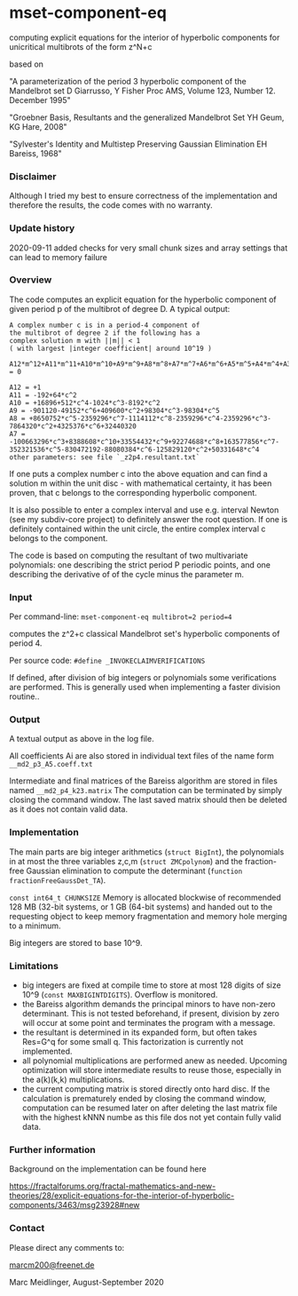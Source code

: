 # mset-component-eq
computing explicit equations for the interior of hyperbolic components for unicritical multibrots of
the form z^N+c

based on

"A parameterization of the period 3 hyperbolic component of the Mandelbrot set
D Giarrusso, Y Fisher
Proc AMS, Volume 123, Number 12. December 1995"

"Groebner Basis, Resultants and the generalized Mandelbrot Set
YH Geum, KG Hare, 2008"

"Sylvester's Identity and Multistep Preserving Gaussian Elimination
EH Bareiss, 1968"


### Disclaimer

Although I tried my best to ensure correctness of the implementation and therefore the results,
the code comes with no warranty.

### Update history

2020-09-11 added checks for very small chunk sizes and array settings that can lead to memory failure


### Overview

The code computes an explicit equation for the hyperbolic component of given period p of the multibrot of degree D.
A typical output:

    A complex number c is in a period-4 component of
    the multibrot of degree 2 if the following has a
    complex solution m with ||m|| < 1
    ( with largest |integer coefficient| around 10^19 )

    A12*m^12+A11*m^11+A10*m^10+A9*m^9+A8*m^8+A7*m^7+A6*m^6+A5*m^5+A4*m^4+A3*m^3+A2*m^2+A1*m+A0 = 0

    A12 = +1
    A11 = -192+64*c^2
    A10 = +16896+512*c^4-1024*c^3-8192*c^2
    A9 = -901120-49152*c^6+409600*c^2+98304*c^3-98304*c^5
    A8 = +8650752*c^5-2359296*c^7-1114112*c^8-2359296*c^4-2359296*c^3-7864320*c^2+4325376*c^6+32440320
    A7 = -100663296*c^3+8388608*c^10+33554432*c^9+92274688*c^8+163577856*c^7-352321536*c^5-830472192-88080384*c^6-125829120*c^2+50331648*c^4
    other parameters: see file `_z2p4.resultant.txt`

If one puts a complex number c into the above equation and can find a solution m within the unit disc - with mathematical certainty, it
has been proven, that c belongs to the corresponding hyperbolic component.

It is also possible to enter a complex interval and use e.g. interval Newton (see my subdiv-core project) to definitely answer
the root question. If one is definitely contained within the unit circle, the entire complex interval c belongs to the component.

The code is based on computing the resultant of two multivariate polynomials: one describing the strict period P periodic points,
and one describing the derivative of of the cycle minus the parameter m.


### Input

Per command-line:
`mset-component-eq multibrot=2 period=4`

computes the z^2+c classical Mandelbrot set's hyperbolic components of period 4.

Per source code:
`#define _INVOKECLAIMVERIFICATIONS`

If defined, after division of big integers or polynomials some verifications are performed. This is generally used when implementing a faster division routine..


### Output

A textual output as above in the log file. 

All coefficients Ai are also stored in individual text files of the name form `__md2_p3_A5.coeff.txt` 

Intermediate and final matrices of the Bareiss algorithm are stored in files named `__md2_p4_k23.matrix` The computation can be terminated by simply closing the command window. The last saved matrix should then be deleted as it does not contain valid data.


### Implementation

The main parts are big integer arithmetics (`struct BigInt`), the polynomials in at most the three variables z,c,m (`struct ZMCpolynom`) and
the fraction-free Gaussian elimination to compute the determinant (`function fractionFreeGaussDet_TA`).

`const int64_t CHUNKSIZE`
Memory is allocated blockwise of recommended 128 MB (32-bit systems, or 1 GB (64-bit systems) and handed out to the requesting 
object to keep memory fragmentation and memory hole merging to a minimum.

Big integers are stored to base 10^9.


### Limitations
- big integers are fixed at compile time to store at most 128 digits of size 10^9 (`const MAXBIGINTDIGITS`). Overflow is monitored.
- the Bareiss algorithm demands the principal minors to have non-zero determinant. This is not tested beforehand, if present, division by
zero will occur at some point and terminates the program with a message.
- the resultant is determined in its expanded form, but often takes Res=G^q for some small q. This factorization is currently not implemented.
- all polynomial multiplications are performed anew as needed. Upcoming optimization will store intermediate results to reuse those, especially in the a(k)(k,k) multiplications.
- the current computing matrix is stored directly onto hard disc. If the calculation is prematurely ended by closing the command window, computation can be resumed later on after deleting the last matrix file with the highest kNNN numbe as this file dos not yet contain fully valid data.


### Further information

Background on the implementation can be found here

https://fractalforums.org/fractal-mathematics-and-new-theories/28/explicit-equations-for-the-interior-of-hyperbolic-components/3463/msg23928#new


### Contact

Please direct any comments to:

marcm200@freenet.de

Marc Meidlinger, August-September 2020

